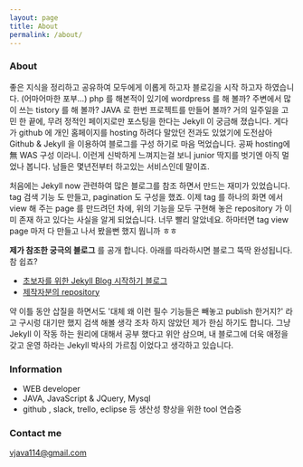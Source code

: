 ```yaml
---
layout: page
title: About
permalink: /about/
---
```


### About
 좋은 지식을 정리하고 공유하여 모두에게 이롭게 하고자 블로깅을 시작 하고자 하였습니다. (어마어마한 포부...)
php 를 해본적이 있기에 wordpress 를 해 볼까? 주변에서 많이 쓰는 tistory 를 해 볼까? JAVA 로 한번 프로젝트를 만들어 볼까? 거의 일주일을 고민 한 끝에, 무려 정적인 페이지로만 포스팅을 한다는 Jekyll 이 궁금해 졌습니다. 게다가 github 에 개인 홈페이지를 hosting 하려다 말았던 전과도 있었기에 도전삼아 Github & Jekyll 을 이용하여 블로그를 구성 하기로 마음 먹었습니다. 공짜 hosting에 無 WAS 구성 이라니. 이런게 신박하게 느껴지는걸 보니 junior 딱지를 벗기엔 아직 멀었나 봅니다. 남들은 몇년전부터 하고있는 서비스인데 말이죠.

 처음에는 Jekyll now 관련하여 많은 블로그를 참조 하면서 만드는 재미가 있었습니다. tag 검색 기능 도 만들고, pagination 도 구성을 했죠. 이제 tag 를 하나의 화면 에서 view 해 주는 page 를 만드려던 차에, 위의 기능을 모두 구현해 놓은 repository 가  이미 존재 하고 있다는 사실을 알게 되었습니다. 너무 빨리 알았네요. 하마터면 tag view page 마저 다 만들고 나서 봤을뻔 했지 뭡니까 ㅎㅎ

**제가 참조한 궁극의 블로그** 를 공개 합니다. 아래를 따라하시면 블로그 뚝딱 완성됩니다. 참 쉽죠?
- [초보자를 위한 Jekyll Blog 시작하기 블로그](http://halryang.net/Jekyll-Blogging-For-Beginners/)
- [제작자분의 repository](https://github.com/easyjekyll/easyjekyll.github.io)

 약 이틀 동안 삽질을 하면서도 '대체 왜 이런 필수 기능들은 빼놓고 publish 한거지?' 라고 구시렁 대기만 했지 검색 해볼 생각 조차 하지 않았던 제가 한심 하기도 합니다. 그냥 Jekyll 이 작동 하는 원리에 대해서 공부 했다고 위안 삼으며, 내 블로그에 더욱 애정을 갖고 운영 하라는 Jekyll 박사의 가르침 이었다고 생각하고 있습니다.


### Information

- WEB developer
- JAVA, JavaScript & JQuery, Mysql
- github , slack, trello, eclipse 등 생산성 향상을 위한 tool 연습중

### Contact me

[vjava114@gmail.com](mailto:vjava114@gmail.com)
